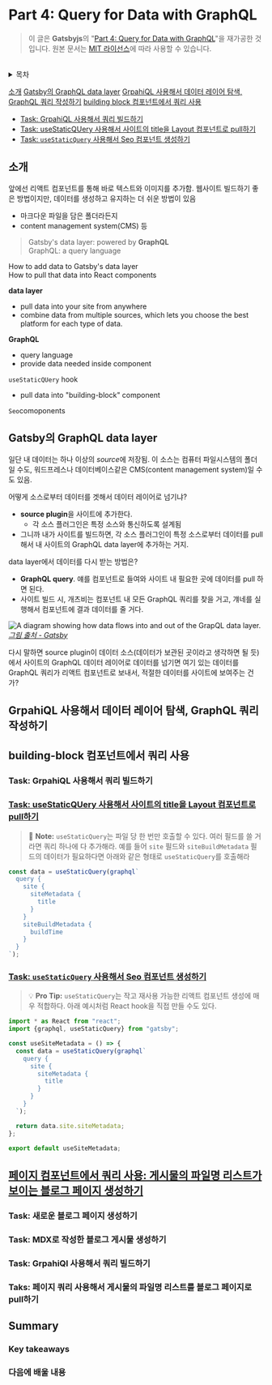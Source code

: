 # Part 4: Query for Data with GraphQL

> 이 글은 **Gatsbyjs**의 "[Part 4: Query for Data with GraphQL](https://www.gatsbyjs.com/docs/tutorial/part-4/)"을 재가공한 것입니다. 원본 문서는 [MIT 라이선스](https://opensource.org/licenses/MIT)에 따라 사용할 수 있습니다.

<br>

<details><summary>목차</summary>
<p>

</p>
</details>

[소개](#소개)
[Gatsby의 GraphQL data layer](#gatsby의-graphql-data-layer)
[GrpahiQL 사용해서 데이터 레이어 탐색, GraphQL 쿼리 작성하기](#grpahiql-사용해서-데이터-레이어-탐색-graphql-쿼리-작성하기)
[building block 컴포넌트에서 쿼리 사용](#building-block-컴포넌트에서-쿼리-사용)

- [Task: GrpahiQL 사용해서 쿼리 빌드하기](#task-grpahiql-사용해서-쿼리-빌드하기)
- [Task: useStaticQUery 사용해서 사이트의 title을 Layout 컴포넌트로 pull하기](#task-usestaticquery-사용해서-사이트의-title을-layout-컴포넌트로-pull하기)
- [Task: `useStaticQuery` 사용해서 Seo 컴포넌트 생성하기](#task-usestaticquery-사용해서-seo-컴포넌트-생성하기)

## 소개

앞에선 리액트 컴포넌트를 통해 바로 텍스트와 이미지를 추가함. 웹사이트 빌드하기 좋은 방법이지만, 데이터를 생성하고 유지하는 더 쉬운 방법이 있음

- 마크다운 파일을 담은 폴더라든지
- content management system(CMS) 등

> Gatsby's data layer: powered by **GraphQL**  
> GraphQL: a query language

How to add data to Gatsby's data layer  
How to pull that data into React components

**data layer**

- pull data into your site from anywhere
- combine data from multiple sources, which lets you choose the best platform for each type of data.

**GraphQL**

- query language
- provide data needed inside component

`useStaticQUery` hook

- pull data into "building-block" component

`Seo`comoponents

## Gatsby의 GraphQL data layer

일단 내 데이터는 하나 이상의 *source*에 저장됨. 이 소스는 컴퓨터 파일시스템의 폴더일 수도, 워드프레스나 데이터베이스같은 CMS(content management system)일 수도 있음.

어떻게 소스로부터 데이터를 겟해서 데이터 레이어로 넘기냐?

- **source plugin**을 사이트에 추가한다.
  - 각 소스 플러그인은 특정 소스와 통신하도록 설계됨
- 그니까 내가 사이트를 빌드하면, 각 소스 플러그인이 특정 소스로부터 데이터를 pull해서 내 사이트의 GraphQL data layer에 추가하는 거지.

data layer에서 데이터를 다시 받는 방법은?

- **GraphQL query**. 얘를 컴포넌트로 들여와 사이트 내 필요한 곳에 데이터를 pull 하면 된다.
- 사이트 빌드 시, 개츠비는 컴포넌트 내 모든 GraphQL 쿼리를 찾을 거고, 걔네를 실행해서 컴포넌트에 결과 데이터를 줄 거다.

![A diagram showing how data flows into and out of the GrapQL data layer.](https://www.gatsbyjs.com/static/e45422900475b86807bc002fb6863b85/10d53/data-layer.png)
[_그림 출처 - Gatsby_](https://www.gatsbyjs.com/docs/tutorial/part-4/)

다시 말하면 source plugin이 데이터 소스(데이터가 보관된 곳이라고 생각하면 될 듯)에서 사이트의 GraphQL 데이터 레이어로 데이터를 넘기면 여기 있는 데이터를 GraphQL 쿼리가 리액트 컴포넌트로 보내서, 적절한 데이터를 사이트에 보여주는 건가?

## GrpahiQL 사용해서 데이터 레이어 탐색, GraphQL 쿼리 작성하기

## building-block 컴포넌트에서 쿼리 사용

### Task: GrpahiQL 사용해서 쿼리 빌드하기

### [Task: useStaticQUery 사용해서 사이트의 title을 Layout 컴포넌트로 pull하기](https://www.gatsbyjs.com/docs/tutorial/part-4/#task-use-usestaticquery-to-pull-the-site-title-into-the-layout-component)

> :memo: **Note:** `useStaticQuery`는 파일 당 한 번만 호출할 수 있다. 여러 필드를 쓸 거라면 쿼리 하나에 다 추가해라. 예를 들어 `site` 필드와 `siteBuildMetadata` 필드의 데이터가 필요하다면 아래와 같은 형태로 `useStaticQuery`를 호출해라

```js
const data = useStaticQuery(graphql`
  query {
    site {
      siteMetadata {
        title
      }
    }
    siteBuildMetadata {
      buildTime
    }
  }
`);
```

### [Task: `useStaticQuery` 사용해서 Seo 컴포넌트 생성하기](https://www.gatsbyjs.com/docs/tutorial/part-4/#task-use-usestaticquery-to-create-an-seo-component)

> :bulb: **Pro Tip:** `useStaticQuery`는 작고 재사용 가능한 리액트 컴포넌트 생성에 매우 적합하다. 아래 예시처럼 React hook을 직접 만들 수도 있다.

```js
import * as React from "react";
import {graphql, useStaticQuery} from "gatsby";

const useSiteMetadata = () => {
  const data = useStaticQuery(graphql`
    query {
      site {
        siteMetadata {
          title
        }
      }
    }
  `);

  return data.site.siteMetadata;
};

export default useSiteMetadata;
```

## [페이지 컴포넌트에서 쿼리 사용: 게시물의 파일명 리스트가 보이는 블로그 페이지 생성하기](https://www.gatsbyjs.com/docs/tutorial/part-4/#queries-in-page-components-create-a-blog-page-with-a-list-of-post-filenames)

### Task: 새로운 블로그 페이지 생성하기

### Task: MDX로 작성한 블로그 게시물 생성하기

### Task: GrpahiQl 사용해서 쿼리 빌드하기

### Taks: 페이지 쿼리 사용해서 게시물의 파일명 리스트를 블로그 페이지로 pull하기

## Summary

### Key takeaways

### 다음에 배울 내용
